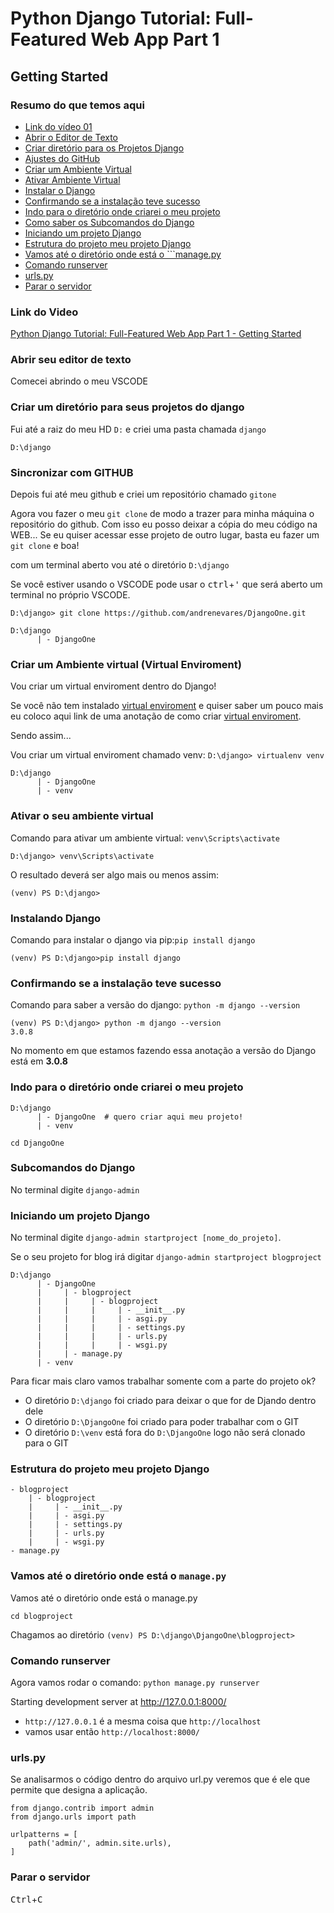 # Python Django Tutorial: Full-Featured Web App Part 1 

## Getting Started

### Resumo do que temos aqui

- [Link do vídeo 01]()
- [Abrir o Editor de Texto]()
- [Criar diretório para os Projetos Django]()
- [Ajustes do GitHub]()
- [Criar um Ambiente Virtual]()
- [Ativar Ambiente Virtual]()
- [Instalar o Django]()
- [Confirmando se a instalação teve sucesso]()
- [Indo para o diretório onde criarei o meu projeto]()
- [Como saber os Subcomandos do Django]()
- [Iniciando um projeto Django]()
- [Estrutura do projeto meu projeto Django]()
- [Vamos até o diretório onde está o ```manage.py]()
- [Comando runserver]()
- [urls.py]()
- [Parar o servidor]()

### Link do Video
[Python Django Tutorial: Full-Featured Web App Part 1 - Getting Started](https://youtu.be/UmljXZIypDc)

### Abrir seu editor de texto
Comecei abrindo o meu VSCODE

### Criar um diretório para seus projetos do django
Fui até a raiz do meu HD ```D:``` e criei uma pasta chamada ```django```
```
D:\django
```
### Sincronizar com GITHUB
Depois fui até meu github e criei um repositório chamado ```gitone```

Agora vou fazer o meu ```git clone``` de modo a trazer para minha máquina o repositório do github.  Com isso eu posso deixar a cópia do meu código na WEB... Se eu quiser acessar esse projeto de outro lugar, basta eu fazer um ```git clone``` e boa!

com um terminal aberto vou até o diretório ```D:\django```

Se você estiver usando o VSCODE pode usar o <kbd>ctrl</kbd>+<kbd>'</kbd> que será aberto um terminal no próprio VSCODE.

```D:\django> git clone https://github.com/andrenevares/DjangoOne.git```

```
D:\django
      | - DjangoOne
```

### Criar um Ambiente virtual (Virtual Enviroment)
Vou criar um virtual enviroment dentro do Django!

Se você não tem instalado [virtual enviroment](https://github.com/andrenevares/andrenevares/blob/master/venv/virtual_enviroment.md) e quiser saber um pouco mais eu coloco aqui link de uma anotação de como criar [virtual enviroment](https://github.com/andrenevares/andrenevares/blob/master/venv/virtual_enviroment.md).

Sendo assim...

Vou criar um virtual enviroment chamado venv:  ```D:\django> virtualenv venv```

```
D:\django
      | - DjangoOne
      | - venv
```

### Ativar o seu ambiente virtual

Comando para ativar um ambiente virtual: ```venv\Scripts\activate```

```D:\django> venv\Scripts\activate```

O resultado deverá ser algo mais ou menos assim:

```(venv) PS D:\django>```

### Instalando Django

Comando para instalar o django via pip:```pip install django```

```(venv) PS D:\django>pip install django```

### Confirmando se a instalação teve sucesso

Comando para saber a versão do django: ```python -m django --version```

```
(venv) PS D:\django> python -m django --version
3.0.8
```

No momento em que estamos fazendo essa anotação a versão do Django está em __3.0.8__

### Indo para o diretório onde criarei o meu projeto

```
D:\django
      | - DjangoOne  # quero criar aqui meu projeto!
      | - venv
```

```cd DjangoOne```


### Subcomandos do Django
No terminal digite ```django-admin```

### Iniciando um projeto Django
No terminal digite ```django-admin startproject [nome_do_projeto]```.

Se o seu projeto for blog irá digitar ```django-admin startproject blogproject```
```
D:\django
      | - DjangoOne  
      |     | - blogproject
      |     |     | - blogproject
      |     |     |     | - __init__.py 
      |     |     |     | - asgi.py  
      |     |     |     | - settings.py  
      |     |     |     | - urls.py  
      |     |     |     | - wsgi.py  
      |     | - manage.py  
      | - venv
```

Para ficar mais claro vamos trabalhar somente com a parte do projeto ok?

- O diretório ```D:\django``` foi criado para deixar o que for de Djando dentro dele
- O diretório ```D:\DjangoOne``` foi criado para poder trabalhar com o GIT 
- O diretório ```D:\venv``` está fora do ```D:\DjangoOne``` logo não será clonado para o GIT

### Estrutura do projeto meu projeto Django

```
- blogproject
    | - blogproject
    |     | - __init__.py 
    |     | - asgi.py  
    |     | - settings.py  
    |     | - urls.py  
    |     | - wsgi.py  
- manage.py  
```

### Vamos até o diretório onde está o ```manage.py```

Vamos até o diretório onde está o manage.py

```cd blogproject```

Chagamos ao diretório ```(venv) PS D:\django\DjangoOne\blogproject>```

### Comando runserver

Agora vamos rodar o comando: ```python manage.py runserver```


Starting development server at http://127.0.0.1:8000/

- ```http://127.0.0.1``` é a mesma coisa que ```http://localhost```
- vamos usar então ```http://localhost:8000/```


### urls.py

Se analisarmos o código dentro do arquivo url.py veremos que é ele que permite que designa a aplicação.
```
from django.contrib import admin
from django.urls import path

urlpatterns = [
    path('admin/', admin.site.urls),
]
```

### Parar o servidor

<kbd>Ctrl</kbd>+<kbd>C</kbd>

